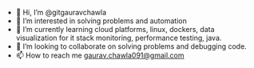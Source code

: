 - 👋 Hi, I’m @gitgauravchawla
- 👀 I’m interested in solving problems and automation
- 🌱 I’m currently learning cloud platforms, linux, dockers, data visualization for it stack monitoring, performance testing, java.
- 💞️ I’m looking to collaborate on solving problems and debugging code.
- 📫 How to reach me gaurav.chawla091@gmail.com

<!---
gitgauravchawla/gitgauravchawla is a ✨ special ✨ repository because its `README.md` (this file) appears on your GitHub profile.
You can click the Preview link to take a look at your changes.
--->
